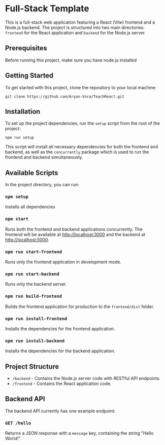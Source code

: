 # Full-Stack Template

This is a full-stack web application featuring a React (Vite) frontend and a Node.js backend. The project is structured into two main directories: `frontend` for the React application and `backend` for the Node.js server.

## Prerequisites

Before running this project, make sure you have node.js installed

## Getting Started

To get started with this project, clone the repository to your local machine:

```
git clone https://github.com/Aryan-Vora/TeachReact.git
```

## Installation

To set up the project dependencies, run the `setup` script from the root of the project:

```
npm run setup
```

This script will install all necessary dependencies for both the frontend and backend, as well as the `concurrently` package which is used to run the frontend and backend simultaneously.

## Available Scripts

In the project directory, you can run:

### `npm setup`

Installs all dependencies

### `npm start`

Runs both the frontend and backend applications concurrently. The frontend will be available at [http://localhost:3000](http://localhost:3000) and the backend at [http://localhost:5000](http://localhost:5000).

### `npm run start-frontend`

Runs only the frontend application in development mode.

### `npm run start-backend`

Runs only the backend server.

### `npm run build-frontend`

Builds the frontend application for production to the `frontend/dist` folder.

### `npm run install-frontend`

Installs the dependencies for the frontend application.

### `npm run install-backend`

Installs the dependencies for the backend application.

## Project Structure

- `/backend` - Contains the Node.js server code with RESTful API endpoints.
- `/frontend` - Contains the React application code.

## Backend API

The backend API currently has one example endpoint:

### `GET /hello`

Returns a JSON response with a `message` key, containing the string "Hello World!".
